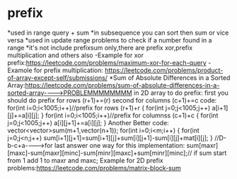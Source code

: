 # prefix
*used in range query + sum
*in subsequence you can sort then sum or vice versa 
*used in update range problems to check if a number found in a range
*it's not include prefixsum only,there are prefix xor,prefix multiplication and others also
-Example for xor prefix:https://leetcode.com/problems/maximum-xor-for-each-query
-Examole for prefix multiplication: https://leetcode.com/problems/product-of-array-except-self/submissions/
*Sum of Absolute Differences in a Sorted Array:https://leetcode.com/problems/sum-of-absolute-differences-in-a-sorted-array---->PROBLEMMMMMMMM
in 2D array to do prefix:
first you should do prefix for rows (r+1)+=(r)
second for columns (c+1)+=c
code:
for(int i=0;i<1005;i++)//prefix for rows (r+1)+r
        {
            for(int j=0;j<1005;j++)
            a[i+1][j]+=a[i][j];
        }
         for(int i=0;i<1005;i++)//prefix for columnss (c+1)+c
        {
            for(int j=0;j<1005;j++)
            a[i][j+1]+=a[i][j];
        }
 Another Better code:
 vector<vector<int>>sum(m+1,vector<int>(n+1));
         for(int i=0;i<m;i++)
         {
             for(int j=0;j<n;j++)
                 sum[i+1][j+1]=sum[i+1][j]+sum[i][j+1]-sum[i][j]+mat[i][j];
         }
  //D-b-c+a---->for last answer one way for this implementation:
  sum[maxr][maxc]-sum[maxr][minc]-sum[minr][maxc]+sum[minr][minc];// if sum start from 1 add 1 to maxr and maxc;
  Example for 2D prefix problems:https://leetcode.com/problems/matrix-block-sum
  
